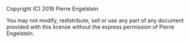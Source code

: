 Copyright (C) 2018 Pierre Engelstein

You may not modify, redistribute, sell or use any
part of any document provided with this license
without the express permission of Pierre Engelstein.
